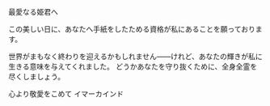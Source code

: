 <!-- title: 姫君へ～ -->

最愛なる姫君へ

この美しい日に、あなたへ手紙をしたためる資格が私にあることを願っております。

世界がまもなく終わりを迎えるかもしれません――けれど、あなたの輝きが私に生きる意味を与えてくれました。
どうかあなたを守り抜くために、全身全霊を尽くしましょう。

心より敬愛をこめて
イマーカインド
